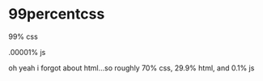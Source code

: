# 99percentcss
99% css

.00001% js

oh yeah i forgot about html...so roughly 70% css, 29.9% html, and 0.1% js

